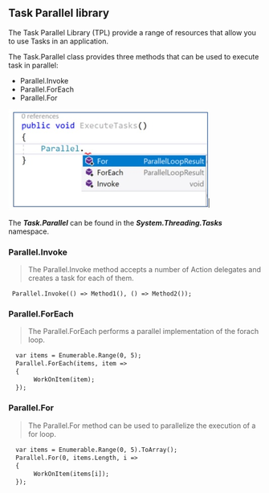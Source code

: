 ## Task Parallel library

The Task Parallel Library (TPL) provide a range of resources that allow you to use Tasks in an application.

The Task.Parallel class provides three methods that can be used to execute task in parallel:

-	Parallel.Invoke
-	Parallel.ForEach
-	Parallel.For

![alt text](https://github.com/marcosjroig/CSharp_Certification_70-483/blob/master/images/1%20-%20TPL.JPG)

The *__Task.Parallel__* can be found in the *__System.Threading.Tasks__* namespace.

###  Parallel.Invoke

> The Parallel.Invoke method accepts a number of Action delegates and creates a task for each of them.

```
 Parallel.Invoke(() => Method1(), () => Method2());
```

###  Parallel.ForEach

> The Parallel.ForEach performs a parallel implementation of the forach loop.

```
  var items = Enumerable.Range(0, 5);
  Parallel.ForEach(items, item =>
  {
       WorkOnItem(item);
  });
```

###  Parallel.For

> The Parallel.For method can be used to parallelize the execution of a for loop.

```
  var items = Enumerable.Range(0, 5).ToArray();
  Parallel.For(0, items.Length, i => 
  {
       WorkOnItem(items[i]);
  });
```


